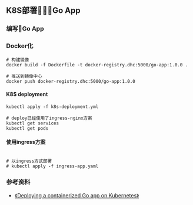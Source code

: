 ## K8S部署Go App

### 编写Go App
### Docker化
```shell
# 构建镜像
docker build -f Dockerfile -t docker-registry.dhc:5000/go-app:1.0.0 .

# 推送到镜像中心
docker push docker-registry.dhc:5000/go-app:1.0.0

```
#### K8S deployment
```shell
kubectl apply -f k8s-deployment.yml

# deploy已经使用了ingress-nginx方案 
kubectl get services
kubectl get pods
```

#### 使用ingress方案
```shell

# 以ingress方式部署
# kubectl apply -f ingress-app.yaml  
```


### 参考资料
+ [《Deploying a containerized Go app on Kubernetes》](https://www.callicoder.com/deploy-containerized-go-app-kubernetes/)